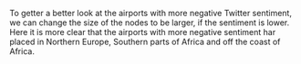 To getter a better look at the airports with more negative Twitter sentiment, we can change the size of the nodes to be larger, if the sentiment is lower.
Here it is more clear that the airports with more negative sentiment har placed in Northern Europe, Southern parts of Africa and off the coast of Africa.
